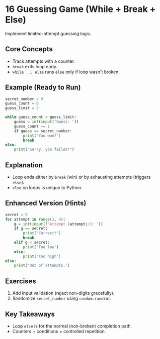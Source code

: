# 16 Guessing Game (While + Break + Else)

Implement limited-attempt guessing logic.

## Core Concepts
- Track attempts with a counter.
- `break` exits loop early.
- `while ... else` runs `else` only if loop wasn't broken.

## Example (Ready to Run)
```python
secret_number = 9
guess_count = 0
guess_limit = 3

while guess_count < guess_limit:
    guess = int(input('Guess: '))
    guess_count += 1
    if guess == secret_number:
        print('You won!')
        break
else:
    print("Sorry, you failed!")
```

## Explanation
- Loop ends either by `break` (win) or by exhausting attempts (triggers `else`).
- `else` on loops is unique to Python.

## Enhanced Version (Hints)
```python
secret = 9
for attempt in range(1, 4):
    g = int(input(f'Attempt {attempt}/3: '))
    if g == secret:
        print('Correct!')
        break
    elif g < secret:
        print('Too low')
    else:
        print('Too high')
else:
    print('Out of attempts.')
```

## Exercises
1. Add input validation (reject non-digits gracefully).
2. Randomize `secret_number` using `random.randint`.

## Key Takeaways
- Loop `else` is for the normal (non-broken) completion path.
- Counters + conditions = controlled repetition.

